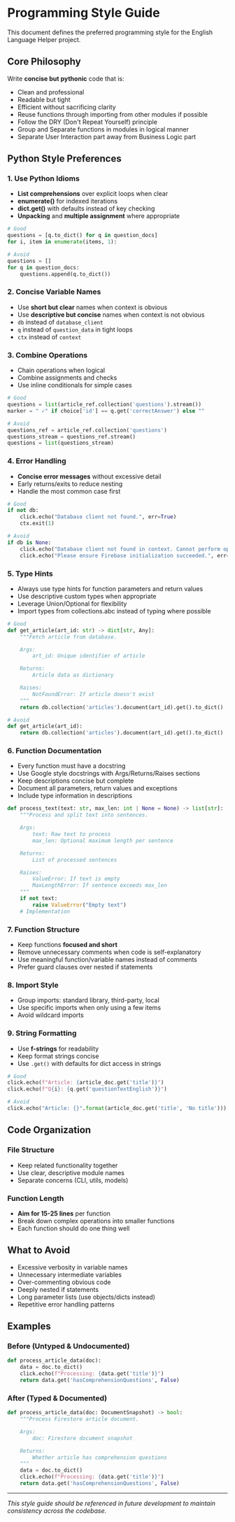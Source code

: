 # Programming Style Guide

This document defines the preferred programming style for the English Language Helper project.

## Core Philosophy

Write **concise but pythonic** code that is:
- Clean and professional
- Readable but tight
- Efficient without sacrificing clarity
- Reuse functions through importing from other modules if possible
- Follow the DRY (Don't Repeat Yourself) principle
- Group and Separate functions in modules in logical manner
- Separate User Interaction part away from Business Logic part

## Python Style Preferences

### 1. Use Python Idioms
- **List comprehensions** over explicit loops when clear
- **enumerate()** for indexed iterations
- **dict.get()** with defaults instead of key checking
- **Unpacking** and **multiple assignment** where appropriate

```python
# Good
questions = [q.to_dict() for q in question_docs]
for i, item in enumerate(items, 1):

# Avoid
questions = []
for q in question_docs:
    questions.append(q.to_dict())
```

### 2. Concise Variable Names
- Use **short but clear** names when context is obvious
- Use **descriptive but concise** names when context is not obvious
- `db` instead of `database_client`
- `q` instead of `question_data` in tight loops
- `ctx` instead of `context`

### 3. Combine Operations
- Chain operations when logical
- Combine assignments and checks
- Use inline conditionals for simple cases

```python
# Good
questions = list(article_ref.collection('questions').stream())
marker = " ✓" if choice['id'] == q.get('correctAnswer') else ""

# Avoid
questions_ref = article_ref.collection('questions')
questions_stream = questions_ref.stream()
questions = list(questions_stream)
```

### 4. Error Handling
- **Concise error messages** without excessive detail
- Early returns/exits to reduce nesting
- Handle the most common case first

```python
# Good
if not db:
    click.echo("Database client not found.", err=True)
    ctx.exit(1)

# Avoid
if db is None:
    click.echo("Database client not found in context. Cannot perform operation.", err=True)
    click.echo("Please ensure Firebase initialization succeeded.", err=True)
```

### 5. Type Hints
- Always use type hints for function parameters and return values
- Use descriptive custom types when appropriate
- Leverage Union/Optional for flexibility
- Import types from collections.abc instead of typing where possible

```python
# Good
def get_article(art_id: str) -> dict[str, Any]:
    """Fetch article from database.

    Args:
        art_id: Unique identifier of article

    Returns:
        Article data as dictionary

    Raises:
        NotFoundError: If article doesn't exist
    """
    return db.collection('articles').document(art_id).get().to_dict()

# Avoid
def get_article(art_id):
    return db.collection('articles').document(art_id).get().to_dict()
```

### 6. Function Documentation
- Every function must have a docstring
- Use Google style docstrings with Args/Returns/Raises sections
- Keep descriptions concise but complete
- Document all parameters, return values and exceptions
- Include type information in descriptions

```python
def process_text(text: str, max_len: int | None = None) -> list[str]:
    """Process and split text into sentences.

    Args:
        text: Raw text to process
        max_len: Optional maximum length per sentence

    Returns:
        List of processed sentences

    Raises:
        ValueError: If text is empty
        MaxLengthError: If sentence exceeds max_len
    """
    if not text:
        raise ValueError("Empty text")
    # Implementation
```

### 7. Function Structure
- Keep functions **focused and short**
- Remove unnecessary comments when code is self-explanatory
- Use meaningful function/variable names instead of comments
- Prefer guard clauses over nested if statements

### 8. Import Style
- Group imports: standard library, third-party, local
- Use specific imports when only using a few items
- Avoid wildcard imports

### 9. String Formatting
- Use **f-strings** for readability
- Keep format strings concise
- Use `.get()` with defaults for dict access in strings

```python
# Good
click.echo(f"Article: {article_doc.get('title')}")
click.echo(f"Q{i}: {q.get('questionTextEnglish')}")

# Avoid
click.echo("Article: {}".format(article_doc.get('title', 'No title')))
```

## Code Organization

### File Structure
- Keep related functionality together
- Use clear, descriptive module names
- Separate concerns (CLI, utils, models)

### Function Length
- **Aim for 15-25 lines** per function
- Break down complex operations into smaller functions
- Each function should do one thing well

## What to Avoid

- Excessive verbosity in variable names
- Unnecessary intermediate variables
- Over-commenting obvious code
- Deeply nested if statements
- Long parameter lists (use objects/dicts instead)
- Repetitive error handling patterns

## Examples

### Before (Untyped & Undocumented)
```python
def process_article_data(doc):
    data = doc.to_dict()
    click.echo(f"Processing: {data.get('title')}")
    return data.get('hasComprehensionQuestions', False)
```

### After (Typed & Documented)
```python
def process_article_data(doc: DocumentSnapshot) -> bool:
    """Process Firestore article document.

    Args:
        doc: Firestore document snapshot

    Returns:
        Whether article has comprehension questions
    """
    data = doc.to_dict()
    click.echo(f"Processing: {data.get('title')}")
    return data.get('hasComprehensionQuestions', False)
```

---

*This style guide should be referenced in future development to maintain consistency across the codebase.*
